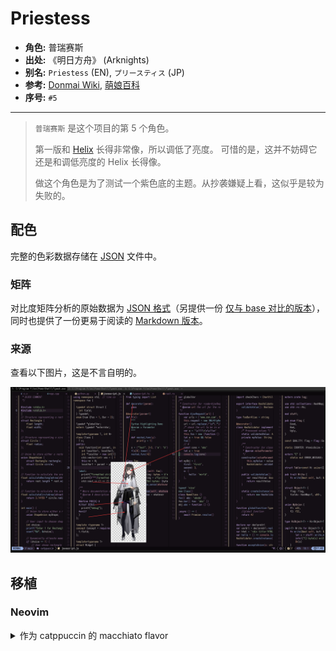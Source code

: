 # Priestess

- **角色:** 普瑞赛斯
- **出处:** 《明日方舟》 (Arknights)
- **别名:** `Priestess` (EN), `プリースティス` (JP)
- **参考:** [Donmai Wiki](<https://donmai.moe/wiki_pages/arknights_priestess>), [萌娘百科](https://zh.moegirl.org.cn/zh-hans/%E6%99%AE%E7%91%9E%E8%B5%9B%E6%96%AF)
- **序号:** `#5`

---

> `普瑞赛斯` 是这个项目的第 5 个角色。
>
> 第一版和 [Helix](https://helix-editor.com/) 长得非常像，所以调低了亮度。
> 可惜的是，这并不妨碍它还是和调低亮度的 Helix 长得像。
>
> 做这个角色是为了测试一个紫色底的主题。从抄袭嫌疑上看，这似乎是较为失败的。

## 配色

完整的色彩数据存储在 [JSON](./palette.json) 文件中。

### 矩阵

对比度矩阵分析的原始数据为 [JSON 格式](./contrast-matrix.json)（另提供一份 [仅与 base 对比的版本](./contrast-base.json)），同时也提供了一份更易于阅读的 [Markdown 版本](./contrast-report.md)。

### 来源

查看以下图片，这是不言自明的。

![sample](./assets/sample.png)

## 移植

### Neovim

<details>
	<summary>作为 catppuccin 的 macchiato flavor</summary>

```lua
require("catppuccin").setup {
    color_overrides = {
        macchiato = {
        rosewater= "#EFDDDA",
        flamingo = "#E9CCCC",
        pink     = "#AF9FCE",
        mauve    = "#D5B3F8",
        red      = "#DD96A0",
        maroon   = "#E1A5AA",
        peach    = "#E3AE90",
        yellow   = "#E2CFAA",
        green    = "#ABCF9F",
        teal     = "#96C9C2",
        sky      = "#9DCED6",
        sapphire = "#8CBED4",
        blue     = "#99B2E4",
        lavender = "#C0C4EE",
        text     = "#DAD7D9",
        subtext0 = "#B2ACB0",
        subtext1 = "#C6C1C4",
        base     = "#140F15",
        mantle   = "#0B080C",
        crust    = "#030203",
        surface0 = "#2A1F2D",
        surface1 = "#413045",
        surface2 = "#553F5A",
        overlay0 = "#6C5072",
        overlay1 = "#82608A",
        overlay2 = "#97749E",
        },
    }
}
```

</details>
